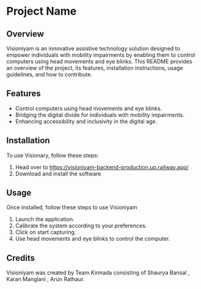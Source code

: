 # Project Name

## Overview

Visioniyam is an innovative assistive technology solution designed to empower individuals with mobility impairments by enabling them to control computers using head movements and eye blinks. This README provides an overview of the project, its features, installation instructions, usage guidelines, and how to contribute.

## Features

- Control computers using head movements and eye blinks.
- Bridging the digital divide for individuals with mobility impairments.
- Enhancing accessibility and inclusivity in the digital age.

## Installation

To use Visionary, follow these steps:

1. Head over to https://visioniyam-backend-production.up.railway.app/
2. Download and install the software


## Usage

Once installed, follow these steps to use Visioniyam

1. Launch the application.
2. Calibrate the system according to your preferences.
3. Click on start capturing.
4. Use head movements and eye blinks to control the computer.



## Credits

Visioniyam was created by Team Kirmada consisting of Shaurya Bansal , Karan Manglani , Arun Rathaur.


